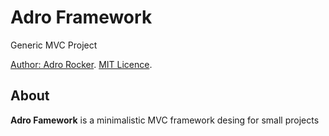 # Adro Framework

Generic MVC Project


[Author: Adro Rocker](https://github.com/adrorocker).
[MIT Licence](https://github.com/adrorocker/adrofw/blob/master/LICENSE.md).

## About

**Adro Famework** is a minimalistic MVC framework desing for small projects